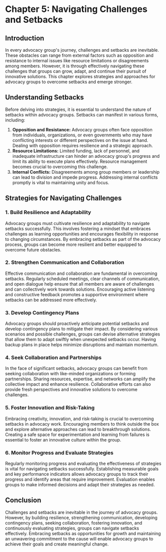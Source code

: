 Chapter 5: Navigating Challenges and Setbacks
=============================================

Introduction
------------

In every advocacy group's journey, challenges and setbacks are inevitable. These obstacles can range from external factors such as opposition and resistance to internal issues like resource limitations or disagreements among members. However, it is through effectively navigating these challenges that groups can grow, adapt, and continue their pursuit of innovative solutions. This chapter explores strategies and approaches for advocacy groups to overcome setbacks and emerge stronger.

Understanding Setbacks
----------------------

Before delving into strategies, it is essential to understand the nature of setbacks within advocacy groups. Setbacks can manifest in various forms, including:

1. **Opposition and Resistance:** Advocacy groups often face opposition from individuals, organizations, or even governments who may have conflicting interests or different perspectives on the issue at hand. Dealing with opposition requires resilience and a strategic approach.
2. **Resource Limitations:** Limited funding, lack of personnel, and inadequate infrastructure can hinder an advocacy group's progress and limit its ability to execute plans effectively. Resource management becomes crucial to overcoming this challenge.
3. **Internal Conflicts:** Disagreements among group members or leadership can lead to division and impede progress. Addressing internal conflicts promptly is vital to maintaining unity and focus.

Strategies for Navigating Challenges
------------------------------------

### 1. Build Resilience and Adaptability

Advocacy groups must cultivate resilience and adaptability to navigate setbacks successfully. This involves fostering a mindset that embraces challenges as learning opportunities and encourages flexibility in response to changing circumstances. By embracing setbacks as part of the advocacy process, groups can become more resilient and better equipped to overcome future obstacles.

### 2. Strengthen Communication and Collaboration

Effective communication and collaboration are fundamental in overcoming setbacks. Regularly scheduled meetings, clear channels of communication, and open dialogue help ensure that all members are aware of challenges and can collectively work towards solutions. Encouraging active listening and constructive feedback promotes a supportive environment where setbacks can be addressed more effectively.

### 3. Develop Contingency Plans

Advocacy groups should proactively anticipate potential setbacks and develop contingency plans to mitigate their impact. By considering various scenarios and possible challenges, groups can devise alternative strategies that allow them to adapt swiftly when unexpected setbacks occur. Having backup plans in place helps minimize disruptions and maintain momentum.

### 4. Seek Collaboration and Partnerships

In the face of significant setbacks, advocacy groups can benefit from seeking collaboration with like-minded organizations or forming partnerships. Sharing resources, expertise, and networks can amplify the collective impact and enhance resilience. Collaborative efforts can also provide fresh perspectives and innovative solutions to overcome challenges.

### 5. Foster Innovation and Risk-Taking

Embracing creativity, innovation, and risk-taking is crucial to overcoming setbacks in advocacy work. Encouraging members to think outside the box and explore alternative approaches can lead to breakthrough solutions. Creating a safe space for experimentation and learning from failures is essential to foster an innovative culture within the group.

### 6. Monitor Progress and Evaluate Strategies

Regularly monitoring progress and evaluating the effectiveness of strategies is vital for navigating setbacks successfully. Establishing measurable goals and key performance indicators allows advocacy groups to track their progress and identify areas that require improvement. Evaluation enables groups to make informed decisions and adapt their strategies as needed.

Conclusion
----------

Challenges and setbacks are inevitable in the journey of advocacy groups. However, by building resilience, strengthening communication, developing contingency plans, seeking collaboration, fostering innovation, and continuously evaluating strategies, groups can navigate setbacks effectively. Embracing setbacks as opportunities for growth and maintaining an unwavering commitment to the cause will enable advocacy groups to achieve their goals and create meaningful change.

